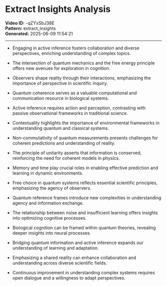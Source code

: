 # Extract Insights Analysis

**Video ID:** -qZYxSbJ38E  
**Pattern:** extract_insights  
**Generated:** 2025-06-09 11:54:21  

---

- Engaging in active inference fosters collaboration and diverse perspectives, enriching understanding of complex topics.
  
- The intersection of quantum mechanics and the free energy principle offers new avenues for exploration in cognition.

- Observers shape reality through their interactions, emphasizing the importance of perspective in scientific inquiry.

- Quantum coherence serves as a valuable computational and communication resource in biological systems.

- Active inference requires action and perception, contrasting with passive observational frameworks in traditional science.

- Contextuality highlights the importance of environmental frameworks in understanding quantum and classical systems.

- Non-commutativity of quantum measurements presents challenges for coherent predictions and understanding of reality.

- The principle of unitarity asserts that information is conserved, reinforcing the need for coherent models in physics.

- Memory and time play crucial roles in enabling effective prediction and learning in dynamic environments.

- Free choice in quantum systems reflects essential scientific principles, emphasizing the agency of observers.

- Quantum reference frames introduce new complexities in understanding agency and information exchange.

- The relationship between noise and insufficient learning offers insights into optimizing cognitive processes.

- Biological cognition can be framed within quantum theories, revealing deeper insights into neural processes.

- Bridging quantum information and active inference expands our understanding of learning and adaptation.

- Emphasizing a shared reality can enhance collaboration and understanding across diverse scientific fields.

- Continuous improvement in understanding complex systems requires open dialogue and a willingness to adapt perspectives.